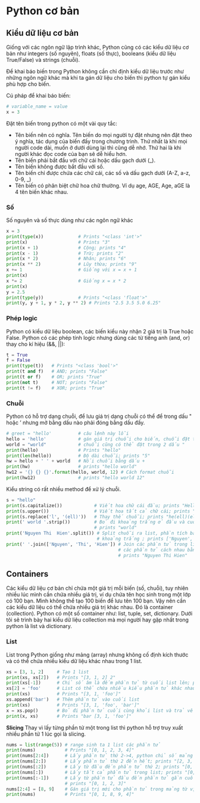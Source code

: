 # Python cơ bản

## Kiểu dữ liệu cơ bản

Giống với các ngôn ngữ lập trình khác, Python cũng có các kiểu dữ liệu cơ bản như integers (số
nguyên), floats (số thực), booleans (kiểu dữ liệu True/False) và strings (chuỗi).

Để khai báo biến trong Python không cần chỉ định kiểu dữ liệu trước như những ngôn ngữ
khác mà khi ta gán dữ liệu cho biến thì python tự gán kiểu phù hợp cho biến.

Cú pháp để khai báo biến:

```python
# variable_name = value
x = 3
```

Đặt tên biến trong python có một vài quy tắc:
- Tên biến nên có nghĩa. Tên biến do mọi người tự đặt nhưng nên đặt theo ý nghĩa, tác dụng
của biến đấy trong chương trình. Thứ nhất là khi mọi người code dài, muốn ở dưới dùng lại
thì cũng dễ nhớ. Thứ hai là khi người khác đọc code của bạn sẽ dễ hiểu hơn.
- Tên biến phải bắt đầu với chữ cái hoặc dấu gạch dưới (_).
- Tên biến không được bắt đầu với số.
- Tên biến chỉ được chứa các chữ cái, các số và dấu gạch dưới (A-Z, a-z, 0-9, _)
- Tên biến có phân biệt chữ hoa chữ thường. Ví dụ age, AGE, Age, aGE là 4 tên biến khác nhau.

### Số

Số nguyên và số thực dùng như các ngôn ngữ khác

```python
x = 3
print(type(x))             # Prints "<class 'int'>"
print(x)                   # Prints "3"
print(x + 1)               # Cộng; prints "4"
print(x - 1)               # Trừ; prints "2"
print(x * 2)               # Nhân; prints "6"
print(x ** 2)              # Lũy thừa; prints "9"
x += 1                     # Giống với x = x + 1
print(x)
x *= 2                     # Giống x = x * 2
print(x)
y = 2.5
print(type(y))             # Prints "<class 'float'>"
print(y, y + 1, y * 2, y ** 2) # Prints "2.5 3.5 5.0 6.25"
```

### Phép logic

Python có kiểu dữ liệu boolean, các biến kiểu này nhận 2 giá trị là True hoặc False. Python có các phép tính logic nhưng dùng các từ tiếng anh (and, or) thay cho kí hiệu (&&, ||):

```python
t = True
f = False
print(type(t))   # Prints "<class 'bool'>"
print(t and f)   # AND; prints "False"
print(t or f)    # OR; prints "True"
print(not t)     # NOT; prints "False"
print(t != f)    # XOR; prints "True"
```

### Chuỗi

Python có hỗ trợ dạng chuỗi, để lưu giá trị dạng chuỗi có thể để trong dấu " hoặc ’ nhưng mở bằng dấu nào phải đóng bằng dấu đấy.

```python
# greet = "hello'          # câu lệnh này lỗi
hello = 'hello'            # gán giá trị chuỗi cho biến, chuỗi đặt trong 2 dấu'
world = "world"            # chuỗi cũng có thể đặt trong 2 dấu "
print(hello)               # Prints "hello"
print(len(hello))          # Độ dài chuỗi; prints "5"
hw = hello + ' ' + world   # Nối chuỗi bằng dấu +
print(hw)                  # prints "hello world"
hw12 = '{} {} {}'.format(hello, world, 12) # Cách format chuỗi
print(hw12)                # prints "hello world 12"
```

Kiểu string có rất nhiều method để xử lý chuỗi.

```python
s = "hello"
print(s.capitalize())            # Viết hoa chữ cái đầu; prints "Hello"
print(s.upper())                 # Viết hoa tất cả chữ cái; prints "HELLO"
print(s.replace('l', '(ell)'))   # Thay thế chuỗi; prints "he(ell)(ell)o"
print(' world '.strip())         # Bỏ đi khoảng trắng ở đầu và cuỗi chuỗi;
                                 # prints "world"
print('Nguyen Thi  Hien'.split()) # Split chuỗi ra list, phần tích bằng 1 hoặc nhiều
                                  # khoảng trắng ; prints ['Nguyen', 'Thi', 'Hien']
print(' '.join(['Nguyen', 'Thi', 'Hien']) # Join các phần tử trong list lại với nhau,
                                          # các phần tử cách nhau bằng 1 khoảng trắng;
                                          # prints "Nguyen Thi Hien"
```     

## Containers

Các kiểu dữ liệu cơ bản chỉ chứa một giá trị mỗi biến (số, chuỗi), tuy nhiên nhiều lúc mình cần chứa nhiều giá trị, ví dụ chứa tên học sinh trong một lớp có 100 bạn. Mình không thể tạo 100 biến để lưu tên 100 bạn. Vậy nên cần các kiểu dữ liệu có thể chứa nhiều giá trị khác nhau. Đó là container (collection). Python có một số container như: list, tuple, set, dictionary. Dưới tôi sẽ trình bày hai kiểu dữ liệu collection mà mọi người hay gặp nhất trong python là list và dictionary.

### List

List trong Python giống như mảng (array) nhưng không cố định kích thước và có thể chứa nhiều
kiểu dữ liệu khác nhau trong 1 list.

```python
xs = [3, 1, 2]     # Tạo 1 list
print(xs, xs[2])   # Prints "[3, 1, 2] 2"
print(xs[-1])      # Chỉ số âm là đếm phần tử từ cuối list lên; prints "2"
xs[2] = 'foo'      # List có thể chứa nhiều kiểu phần tử khác nhau
print(xs)          # Prints "[3, 1, 'foo']"
xs.append('bar')   # Thêm phần tử vào cuối list
print(xs)          # Prints "[3, 1, 'foo', 'bar']"
x = xs.pop()       # Bỏ đi phần tử cuối cùng khỏi list và trả về phần tử đấy
print(x, xs)       # Prints "bar [3, 1, 'foo']"
```

**Slicing** Thay vì lấy từng phần tử một trong list thì python hỗ trợ truy xuất nhiều phần tử 1 lúc gọi là slicing.

```python
nums = list(range(5)) # range sinh ta 1 list các phần tử
print(nums)           # Prints "[0, 1, 2, 3, 4]"
print(nums[2:4])      # Lấy phần tử thứ 2->4, python chỉ số mảng từ 0;
print(nums[2:])       # Lấy phần tử thứ 2 đến hết; prints "[2, 3, 4]"
print(nums[:2])       # Lấy từ đầu đến phần tử thứ 2; prints "[0, 1]"
print(nums[:])        # Lấy tất cả phần tử trong list; prints "[0, 1, 2, 3, 4]"
print(nums[:-1])      # Lấy từ phần tử đầu đến phần tử gần cuối trong list;
                      # prints "[0, 1, 2, 3]"
nums[2:4] = [8, 9]    # Gán giá trị mới cho phần tử trong mảng từ vị trí 2->4
print(nums)           # Prints "[0, 1, 8, 9, 4]"
```

